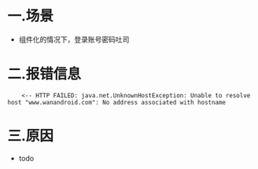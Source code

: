 # 一.场景
+ 组件化的情况下，登录账号密码吐司
# 二.报错信息
```
    <-- HTTP FAILED: java.net.UnknownHostException: Unable to resolve host "www.wanandroid.com": No address associated with hostname
```
# 三.原因
+ todo

